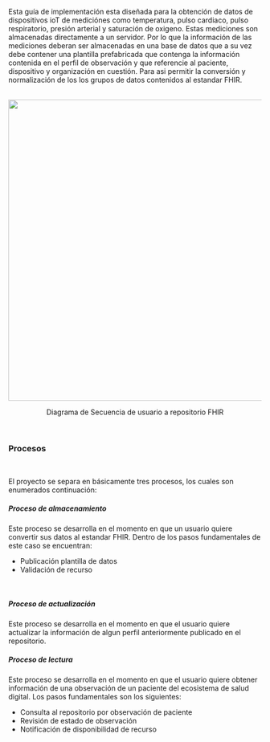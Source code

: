 
Esta guía de implementación esta diseñada para la obtención de datos de dispositivos ioT de mediciónes como temperatura, pulso cardiaco, pulso respiratorio, presión arterial y saturación de oxigeno. Estas mediciones son almacenadas directamente a un servidor. Por lo que la información de las mediciones deberan ser almacenadas en una base de datos que a su vez debe contener una plantilla prefabricada que contenga la información contenida en el perfil de observación y que referencie al paciente, dispositivo y organización en cuestión. Para asi permitir la conversión y normalización de los los grupos de datos contenidos al estandar FHIR.
<br>

<br>
<div align="center">
  <img src="Diagramasec.png" width="600"> 
  <p>Diagrama de Secuencia de usuario a repositorio FHIR </p>
</div>
<br>

###	Procesos
<br>

El proyecto se separa en básicamente tres procesos, los cuales son enumerados continuación:
<br>

#####	Proceso de almacenamiento

Este proceso se desarrolla en el momento en que un usuario quiere convertir sus datos al estandar FHIR. Dentro de
los pasos fundamentales de este caso se encuentran:

* Publicación plantilla de datos
* Validación de recurso
<br>

#####	Proceso de actualización

Este proceso se desarrolla en el momento en que el usuario quiere actualizar la información de algun perfil anteriormente publicado en el repositorio.

#####	Proceso de lectura

Este proceso se desarrolla en el momento en que el usuario quiere obtener información de una observación de un paciente del ecosistema de salud digital. Los pasos fundamentales son los siguientes:
* Consulta al repositorio por observación de paciente
* Revisión de estado de observación
* Notificación de disponibilidad de recurso
<br>

